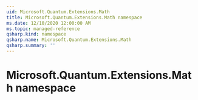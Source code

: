 ```yaml
---
uid: Microsoft.Quantum.Extensions.Math
title: Microsoft.Quantum.Extensions.Math namespace
ms.date: 12/10/2020 12:00:00 AM
ms.topic: managed-reference
qsharp.kind: namespace
qsharp.name: Microsoft.Quantum.Extensions.Math
qsharp.summary: ''
---
```


# Microsoft.Quantum.Extensions.Math namespace



